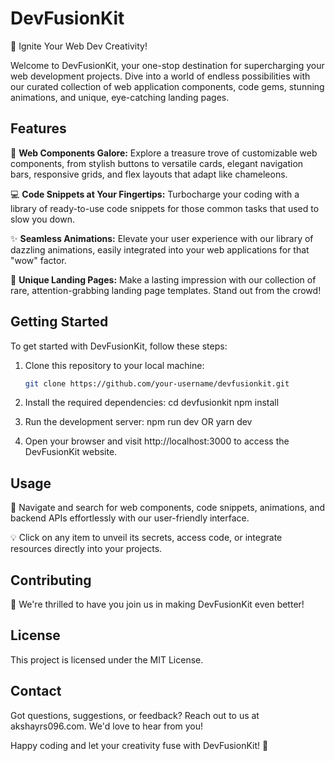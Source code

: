 # DevFusionKit

🚀 Ignite Your Web Dev Creativity!

Welcome to DevFusionKit, your one-stop destination for supercharging your web development projects. Dive into a world of endless possibilities with our curated collection of web application components, code gems, stunning animations, and unique, eye-catching landing pages.

## Features

🎨 **Web Components Galore:** Explore a treasure trove of customizable web components, from stylish buttons to versatile cards, elegant navigation bars, responsive grids, and flex layouts that adapt like chameleons.

💻 **Code Snippets at Your Fingertips:** Turbocharge your coding with a library of ready-to-use code snippets for those common tasks that used to slow you down.

✨ **Seamless Animations:** Elevate your user experience with our library of dazzling animations, easily integrated into your web applications for that "wow" factor.

🌟 **Unique Landing Pages:** Make a lasting impression with our collection of rare, attention-grabbing landing page templates. Stand out from the crowd!

## Getting Started

To get started with DevFusionKit, follow these steps:

1. Clone this repository to your local machine:

   ```bash
   git clone https://github.com/your-username/devfusionkit.git

2. Install the required dependencies:
    cd devfusionkit
    npm install

3. Run the development server:
    npm run dev
    OR
    yarn dev

4. Open your browser and visit http://localhost:3000 to access the DevFusionKit website.

## Usage
    
🧭 Navigate and search for web components, code snippets, animations, and backend APIs effortlessly with our user-friendly interface.

💡 Click on any item to unveil its secrets, access code, or integrate resources directly into your projects.

## Contributing

🤝 We're thrilled to have you join us in making DevFusionKit even better! 

## License

This project is licensed under the MIT License.

## Contact

Got questions, suggestions, or feedback? Reach out to us at akshayrs096.com. We'd love to hear from you!

Happy coding and let your creativity fuse with DevFusionKit! 🚀

